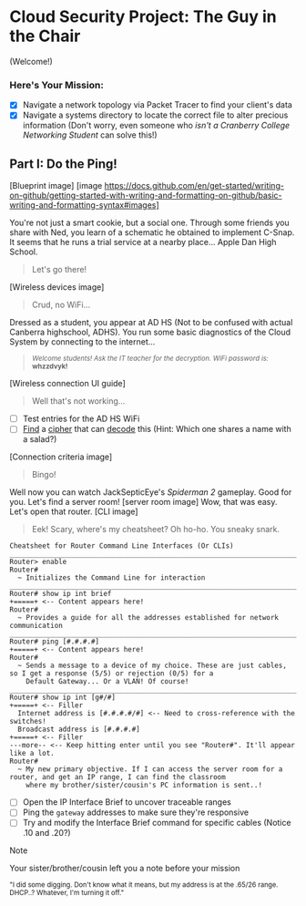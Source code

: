 # Cloud Security Project: The Guy in the Chair
(Welcome!)

### Here's Your Mission:
- [x] Navigate a network topology via Packet Tracer to find your client's data
- [x] Navigate a systems directory to locate the correct file to alter precious information
(Don't worry, even someone who _isn't a Cranberry College Networking Student_ can solve this!)

## Part I: Do the Ping!
[Blueprint image]
[image https://docs.github.com/en/get-started/writing-on-github/getting-started-with-writing-and-formatting-on-github/basic-writing-and-formatting-syntax#images]

You're not just a smart cookie, but a social one. Through some friends you share with Ned, you learn of a schematic he obtained to implement C-Snap.
It seems that he runs a trial service at a nearby place... Apple Dan High School.
> Let's go there!

[Wireless devices image]
> Crud, no WiFi...

Dressed as a student, you appear at AD HS (Not to be confused with actual Canberra highschool, ADHS). 
You run some basic diagnostics of the Cloud System by connecting to the internet...

> <sup>_Welcome students! Ask the IT teacher for the decryption. WiFi password is:_ **whzzdvyk!**</sup>

[Wireless connection UI guide]
> Well that's not working...
- [ ] Test entries for the AD HS WiFi
- [ ] [Find](https://cryptii.com/pipes/a1z26-cipher) a [cipher](https://cryptii.com/pipes/base32) that can [decode](https://cryptii.com/pipes/caesar-cipher) this (Hint: Which one shares a name with a salad?)

[Connection criteria image]
> Bingo!

Well now you can watch JackSepticEye's _Spiderman 2_ gameplay. Good for you.
Let's find a server room!
[server room image]
Wow, that was easy.
Let's open that router.
[CLI image]
> Eek! Scary, where's my cheatsheet?
Oh ho-ho. You sneaky snark.
```
Cheatsheet for Router Command Line Interfaces (Or CLIs)
__________________________________________________________________________________________________________________________________
Router> enable
Router#
  ~ Initializes the Command Line for interaction
__________________________________________________________________________________________________________________________________
Router# show ip int brief
+=====+ <-- Content appears here!
Router#
  ~ Provides a guide for all the addresses established for network communication
__________________________________________________________________________________________________________________________________
Router# ping [#.#.#.#]
+=====+ <-- Content appears here!
Router#
  ~ Sends a message to a device of my choice. These are just cables, so I get a response (5/5) or rejection (0/5) for a
    Default Gateway... Or a VLAN! Of course!
__________________________________________________________________________________________________________________________________
Router# show ip int [g#/#]
+=====+ <-- Filler
  Internet address is [#.#.#.#/#] <-- Need to cross-reference with the switches!
  Broadcast address is [#.#.#.#]
+=====+ <-- Filler
---more-- <-- Keep hitting enter until you see "Router#". It'll appear like a lot.
Router#
  ~ My new primary objective. If I can access the server room for a router, and get an IP range, I can find the classroom
    where my brother/sister/cousin's PC information is sent..!
```
- [ ] Open the IP Interface Brief to uncover traceable ranges
- [ ] Ping the `gateway` addresses to make sure they're responsive
- [ ] Try and modify the Interface Brief command for specific cables (Notice .10 and .20?)

> [!NOTE]
> Your sister/brother/cousin left you a note before your mission
> 
> <sub>"I did some digging. Don't know what it means, but my address is at the .65/26 range. DHCP..? Whatever, I'm turning it off."</sub>
